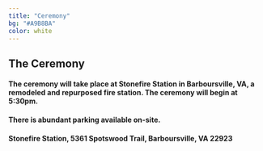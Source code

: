 ```yaml
---
title: "Ceremony"
bg: "#A9B8BA"
color: white
---
```


## The Ceremony

#### The ceremony will take place at Stonefire Station in Barboursville, VA, a remodeled and repurposed fire station. The ceremony will begin at 5:30pm.

#### There is abundant parking available on-site.

#### Stonefire Station, 5361 Spotswood Trail, Barboursville, VA 22923

